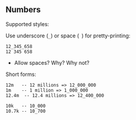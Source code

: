 
## Numbers

Supported styles:


Use underscore (`_`) or space (` `) for pretty-printing:

~~~
12_345_658
12 345 658
~~~

- Allow spaces? Why? Why not?


Short forms:

~~~
12m   -- 12 millions => 12_000_000
1m    -- 1 million => 1_000_000
12.4m  -- 12.4 millions => 12_400_000
~~~

~~~
10k   -- 10_000
10.7k -- 10_700
~~~